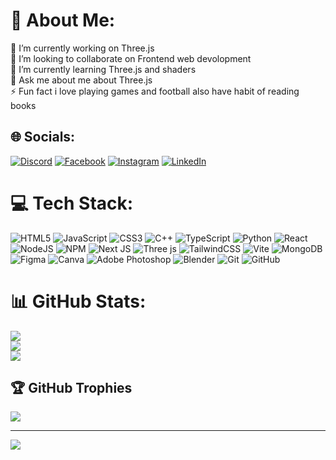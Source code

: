 # 💫 About Me:
🔭 I’m currently working on Three.js<br>👯 I’m looking to collaborate on Frontend web devolopment<br>🌱 I’m currently learning Three.js and shaders<br>💬 Ask me about me about Three.js<br>⚡ Fun fact i love playing games and football also have habit of reading books


## 🌐 Socials:
[![Discord](https://img.shields.io/badge/Discord-%237289DA.svg?logo=discord&logoColor=white)](https://discord.gg/ultron30) [![Facebook](https://img.shields.io/badge/Facebook-%231877F2.svg?logo=Facebook&logoColor=white)](https://www.facebook.com/profile.php?id=100025890333770&mibextid=ZbWKwL) [![Instagram](https://img.shields.io/badge/Instagram-%23E4405F.svg?logo=Instagram&logoColor=white)](https://instagram.com/danyal974) [![LinkedIn](https://img.shields.io/badge/LinkedIn-%230077B5.svg?logo=linkedin&logoColor=white)](https://www.linkedin.com/in/danyal-khan-562b17301/) 

# 💻 Tech Stack:
![HTML5](https://img.shields.io/badge/html5-%23E34F26.svg?style=for-the-badge&logo=html5&logoColor=white) ![JavaScript](https://img.shields.io/badge/javascript-%23323330.svg?style=for-the-badge&logo=javascript&logoColor=%23F7DF1E) ![CSS3](https://img.shields.io/badge/css3-%231572B6.svg?style=for-the-badge&logo=css3&logoColor=white) ![C++](https://img.shields.io/badge/c++-%2300599C.svg?style=for-the-badge&logo=c%2B%2B&logoColor=white) ![TypeScript](https://img.shields.io/badge/typescript-%23007ACC.svg?style=for-the-badge&logo=typescript&logoColor=white) ![Python](https://img.shields.io/badge/python-3670A0?style=for-the-badge&logo=python&logoColor=ffdd54) ![React](https://img.shields.io/badge/react-%2320232a.svg?style=for-the-badge&logo=react&logoColor=%2361DAFB) ![NodeJS](https://img.shields.io/badge/node.js-6DA55F?style=for-the-badge&logo=node.js&logoColor=white) ![NPM](https://img.shields.io/badge/NPM-%23CB3837.svg?style=for-the-badge&logo=npm&logoColor=white) ![Next JS](https://img.shields.io/badge/Next-black?style=for-the-badge&logo=next.js&logoColor=white) ![Three js](https://img.shields.io/badge/threejs-black?style=for-the-badge&logo=three.js&logoColor=white) ![TailwindCSS](https://img.shields.io/badge/tailwindcss-%2338B2AC.svg?style=for-the-badge&logo=tailwind-css&logoColor=white) ![Vite](https://img.shields.io/badge/vite-%23646CFF.svg?style=for-the-badge&logo=vite&logoColor=white) ![MongoDB](https://img.shields.io/badge/MongoDB-%234ea94b.svg?style=for-the-badge&logo=mongodb&logoColor=white) ![Figma](https://img.shields.io/badge/figma-%23F24E1E.svg?style=for-the-badge&logo=figma&logoColor=white) ![Canva](https://img.shields.io/badge/Canva-%2300C4CC.svg?style=for-the-badge&logo=Canva&logoColor=white) ![Adobe Photoshop](https://img.shields.io/badge/adobe%20photoshop-%2331A8FF.svg?style=for-the-badge&logo=adobe%20photoshop&logoColor=white) ![Blender](https://img.shields.io/badge/blender-%23F5792A.svg?style=for-the-badge&logo=blender&logoColor=white) ![Git](https://img.shields.io/badge/git-%23F05033.svg?style=for-the-badge&logo=git&logoColor=white) ![GitHub](https://img.shields.io/badge/github-%23121011.svg?style=for-the-badge&logo=github&logoColor=white)
# 📊 GitHub Stats:
![](https://github-readme-stats.vercel.app/api?username=Danyal494&theme=dark&hide_border=false&include_all_commits=false&count_private=false)<br/>
![](https://github-readme-streak-stats.herokuapp.com/?user=Danyal494&theme=dark&hide_border=false)<br/>
![](https://github-readme-stats.vercel.app/api/top-langs/?username=Danyal494&theme=dark&hide_border=false&include_all_commits=false&count_private=false&layout=compact)

## 🏆 GitHub Trophies
![](https://github-profile-trophy.vercel.app/?username=Danyal494&theme=radical&no-frame=false&no-bg=true&margin-w=4)

---
[![](https://visitcount.itsvg.in/api?id=Danyal494&icon=0&color=0)](https://visitcount.itsvg.in)

<!-- Proudly created with GPRM ( https://gprm.itsvg.in ) -->
